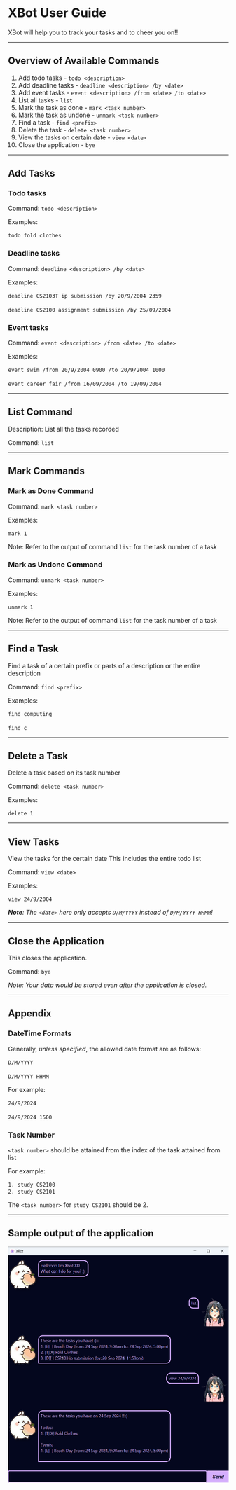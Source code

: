 # XBot User Guide

XBot will help you to track your tasks and to cheer you on!!

---

## Overview of Available Commands

1. Add todo tasks - `todo <description>`
2. Add deadline tasks - `deadline <description> /by <date>`
3. Add event tasks - `event <description> /from <date> /to <date>`
4. List all tasks - `list`
5. Mark the task as done - `mark <task number>`
6. Mark the task as undone - `unmark <task number>`
7. Find a task - `find <prefix>`
8. Delete the task - `delete <task number>`
9. View the tasks on certain date - `view <date>`
10. Close the application - `bye`

---

## Add Tasks

### Todo tasks

Command: `todo <description>`

Examples: 

```
todo fold clothes
```

### Deadline tasks

Command: `deadline <description> /by <date>`

Examples: 

```
deadline CS2103T ip submission /by 20/9/2004 2359

deadline CS2100 assignment submission /by 25/09/2004
```

### Event  tasks

Command: `event <description> /from <date> /to <date>`

Examples:

```
event swim /from 20/9/2004 0900 /to 20/9/2004 1000

event career fair /from 16/09/2004 /to 19/09/2004 
```

---

## List Command

Description: List all the tasks recorded

Command: `list`

---

## Mark Commands

### Mark as Done Command

Command: `mark <task number>`

Examples: 
```
mark 1
```

Note: 
Refer to the output of command `list` for the task number of a task


### Mark as Undone Command

Command: `unmark <task number>`

Examples: 
```
unmark 1
```

Note: 
Refer to the output of command `list` for the task number of a task

---

## Find a Task

Find a task of a certain prefix or parts of a description or the entire description

Command: `find <prefix>`

Examples: 
```
find computing

find c
```

---

## Delete a Task

Delete a task based on its task number

Command: `delete <task number>`

Examples:
```
delete 1
```

---

## View Tasks

View the tasks for the certain date
This includes the entire todo list

Command: `view <date>`

Examples: 
```
view 24/9/2004
```

_**Note**: 
The `<date>` here only accepts `D/M/YYYY` instead of `D/M/YYYY HHMM`!_

---

## Close the Application

This closes the application.

Command: `bye`

_Note: Your data would be stored even after the application is closed._

---

## Appendix

### DateTime Formats
Generally, _unless specified_, the allowed date format are as follows: 
```
D/M/YYYY 

D/M/YYYY HHMM
```

For example: 
```
24/9/2024

24/9/2024 1500
```

### Task Number 
`<task number>` should be attained from the index of the task attained from list

For example: 
```
1. study CS2100
2. study CS2101
```
The `<task number>` for `study CS2101` should be 2. 

---

## Sample output of the application
![Screenshot of the Bruno app in action](Ui.png)